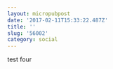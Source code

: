 ```yaml
---
layout: micropubpost
date: '2017-02-11T15:33:22.487Z'
title: ''
slug: '56002'
category: social
---
```

test four
